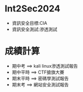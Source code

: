 # Int2Sec2024
- 資訊安全目標:CIA
- 資訊安全測試:滲透測試

# 成績計算
- 期中考 ==> kali linux滲透測試報告
- 期中平時 ==> CTF搶旗大賽
- 期末平時 ==> 密碼學測試報告
- 期末考 ==> 網站安全測試報告


